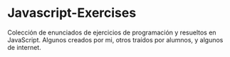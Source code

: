 # Javascript-Exercises
Colección de enunciados de ejercicios de programación y resueltos en JavaScript. Algunos creados por mi, otros traídos por alumnos, y algunos de internet. 
